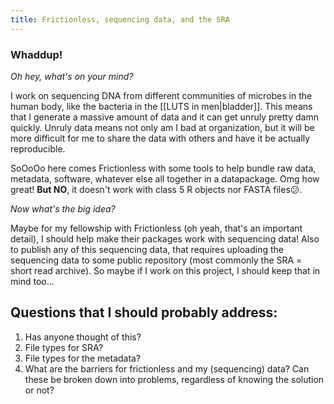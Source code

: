 ```yaml
---
title: Frictionless, sequencing data, and the SRA
---
```


### Whaddup!

*Oh hey, what's on your mind?*

I work on sequencing DNA from different communities of microbes in the human body, like the bacteria in the [[LUTS in men|bladder]]. This means that I generate a massive amount of data and it can get unruly pretty damn quickly. Unruly data means not only am I bad at organization, but it will be more difficult for me to share the data with others and have it be actually reproducible. 

SoOoOo here comes Frictionless with some tools to help bundle raw data, metadata, software, whatever else all together in a datapackage. Omg how great! **But NO**, it doesn't work with class 5 R objects nor FASTA files😕. 


*Now what's the big idea?*

Maybe for my fellowship with Frictionless (oh yeah, that's an important detail), I should help make their packages work with sequencing data! Also to publish any of this sequencing data, that requires uploading the sequencing data to some public repository (most commonly the SRA = short read archive). So maybe if I work on this project, I should keep that in mind too... 


## Questions that I should probably address:

1. Has anyone thought of this?
2. File types for SRA?
3. File types for the metadata?
4. What are the barriers for frictionless and my (sequencing) data? Can these be broken down into problems, regardless of knowing the solution or not?



